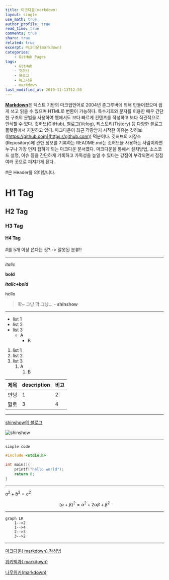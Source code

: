 ```yaml
---
title: 마크다운(markdown)
layout: single
use_math: true
author_profile: true
read_time: true
comments: true
share: true
related: true
excerpt: 마크다운(markdown)
categories:
    - GitHub Pages
tags:
    - GitHub
    - 깃허브
    - 블로그
    - 마크다운
    - markdown
last_modified_at: 2019-11-13T12:58
---
```

[**Markdown**](http://whatismarkdown.com/)은 텍스트 기반의 마크업언어로 2004년 존그루버에 의해 만들어졌으며 쉽게 쓰고 읽을 수 있으며 HTML로 변환이 가능하다. 특수기호와 문자를 이용한 매우 간단한 구조의 문법을 사용하여 웹에서도 보다 빠르게 컨텐츠를 작성하고 보다 직관적으로 인식할 수 있다. 깃허브(GitHub), 벨로그(Velog), 티스토리(Tistory) 등 다양한 블로그 플랫폼에서 지원하고 있다.
마크다운이 최근 각광받기 시작한 이유는 깃허브([https://github.com](https://github.com)) 덕분이다. 깃허브의 저장소(Repository)에 관한 정보를 기록하는 README.md는 깃허브을 사용하는 사람이라면 누구나 가장 먼저 접하게 되는 마크다운 문서였다. 마크다운을 통해서 설치방법, 소스코드 설명, 이슈 등을 간단하게 기록하고 가독성을 높일 수 있다는 강점이 부각되면서 점점 여러 곳으로 퍼져가게 된다.


\#은 Header를 의미합니다.

# H1 Tag 

## H2 Tag

### H3 Tag

#### H4 Tag


\#를 5개 이상 쓴다는 것? -> 잘못된 분류!! 


---

_italic_

**bold**

**_italic+bold_**

~~hello~~

> 확~ 그냥 막 그냥... - **shinshow**

---

* list 1
* list 2
* list 3
  - A
    - B

1. list 1
2. list 2
3. list 3
   1. A
      1. B

| 제목  | description | 비고  |
| --- | ----------- | --- |
| 안녕  | 1           | 2   |
| 할로  | 3           | 4   |



---

[shinshow의 블로그](shinshow.github.io)




![shinshow](https://shinshow.github.io/assets/images/kotlin.png)

---

`simple code`

```cpp
#include <stdio.h>

int main(){
    printf("hello world");
    return 0;
}
```

---

$a^2 + b^2 = c^2$

$$(\alpha + \beta)^2 = \alpha^2 + 2 \alpha \beta + \beta^2$$

---

```mermaid
graph LR
    1-->2
    1-->4
    2-->3
    3-->2
```

---

[마크다운( markdown) 작성법](https://gist.github.com/ihoneymon/652be052a0727ad59601)

[위키백과( markdown)](https://ko.wikipedia.org/wiki/%EB%A7%88%ED%81%AC%EB%8B%A4%EC%9A%B4)

[나무위키(markdown)](https://namu.wiki/w/%EB%A7%88%ED%81%AC%EB%8B%A4%EC%9A%B4)
